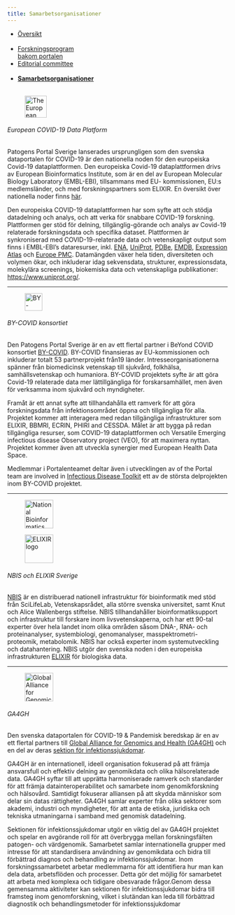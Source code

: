 ```yaml
---
title: Samarbetsorganisationer
---
```


<div class="mb-4">
  <ul class="nav nav-tabs nav-justified">
    <li class="nav-item">
      <a class="nav-link" href="../">Översikt<br><br></a>
    </li>
    <li class="nav-item">
      <a class="nav-link" href="../organisations_and_programs/">Forskningsprogram<br>bakom portalen</a>
    </li>
    <li class="nav-item">
      <a class="nav-link" href="../editorial_committee">Editorial committee<br><br></a>
    </li>
    <li class="nav-item">
      <a class="nav-link active" href="#"><b>Samarbetsorganisationer<br><br></b></a>
    </li>
  </ul>
</div>

<div class="row mt-3">
  <div class="col-sm-12 col-md-12 col-lg-3">
    <figure class="figure">
      <img height="50" alt="The European COVID-19 Data Platform logo" src="/img/logos/european_covid19dataportal.svg">
    </figure>
  </div>
  <div class="col-sm-12 col-md-12 col-lg-9">
    <h6>European COVID-19 Data Platform</h6>
    <p>Patogens Portal Sverige lanserades ursprungligen som den svenska dataportalen för COVID-19 är den nationella noden för den europeiska Covid-19 dataplattformen. Den europeiska Covid-19 dataplattformen drivs av European Bioinformatics Institute, som är en del av European Molecular Biology Laboratory (EMBL-EBI), tillsammans med EU- kommissionen, EU:s medlemsländer, och med forskningspartners som ELIXIR. En översikt över nationella noder finns <a href="https://covid19dataportal.se/partners/">här</a>.</p>
    <p>Den europeiska COVID-19 dataplattformen har som syfte att och stödja datadelning och analys, och att verka för snabbare COVID-19 forskning. Plattformen ger stöd för delning, tillgänglig-görande och analys av Covid-19 relaterade forskningsdata och specifika dataset. Plattformen är synkroniserad med COVID-19-relaterade data och vetenskapligt output som finns i EMBL-EBI’s dataresurser, inkl. <a href="https://www.ebi.ac.uk/ena/browser/">ENA</a>, <a href="https://www.uniprot.org/">UniProt</a>, <a href="https://www.ebi.ac.uk/pdbe/">PDBe</a>, <a href="https://www.ebi.ac.uk/emdb/">EMDB</a>, <a href="https://www.ebi.ac.uk/gxa/home">Expression Atlas</a> och <a href="https://europepmc.org/">Europe PMC</a>. Datamängden växer hela tiden, diversiteten och volymen ökar, och inkluderar idag sekvensdata, strukturer, expressionsdata, molekylära screenings, biokemiska data och vetenskapliga publikationer: <a href="https://www.uniprot.org/">https://www.uniprot.org/</a>.</p>
  </div>
</div>
<hr class="faded" />

<div class="row mt-4">
  <div class="col-sm-12 col-md-12 col-lg-3">
    <figure class="figure mt-3">
      <img height="40" alt="BY-COVID logo" src="/img/logos/by-covid-logo.svg">
    </figure>
  </div>
  <div class="col-sm-12 col-md-12 col-lg-9">
        <h6>BY-COVID konsortiet</h6>
    <p>Den Patogens Portal Sverige är en av ett flertal partner i BeYond COVID konsortiet <a href="https://by-covid.org/">BY-COVID</a>. BY-COVID finansieras av EU-kommissionen och inkluderar totalt 53 partnerprojekt från19 länder. Intresseorganisationerna spänner från biomedicinsk vetenskap till sjukvård, folkhälsa, samhällsvetenskap och humaniora. BY-COVID projektets syfte är att göra Covid-19 relaterade data mer lättillgängliga för forskarsamhället, men även för verksamma inom sjukvård och myndigheter.</p>
    <p>Framåt är ett annat syfte att tillhandahålla ett ramverk för att göra forskningsdata från infektionsområdet öppna och tillgängliga för alla. Projektet kommer att interagera med redan tillgängliga infrastrukturer som ELIXIR, BBMRI, ECRIN, PHIRI and CESSDA. Målet är att bygga på redan tillgängliga resurser, som COVID-19 dataplattformen och Versatile Emerging infectious disease Observatory project (VEO), för att maximera nyttan. Projektet kommer även att utveckla synergier med European Health Data Space.</p>
    <p>Medlemmar i Portalenteamet deltar även i utvecklingen av of the Portal team are involved in <a href="https://www.infectious-diseases-toolkit.org/">Infectious Disease Toolkit</a> ett av de största delprojekten inom BY-COVID projektet.</p>
  </div>
</div>
<hr class="faded" />

<div class="row mt-4">
  <div class="col-sm-12 col-md-12 col-lg-3 mt-3">
    <figure class="figure me-3">
      <img height="65" alt="National Bioinformatics Infrastructure (NBIS) logo" src="/img/logos/nbislogo-orange-txt.svg">
    </figure>
    <figure class="figure">
      <img height="65" alt="ELIXIR logo" src="/img/logos/elixir-se-logo.png">
    </figure>
  </div>
  <div class="col-sm-12 col-md-12 col-lg-9">
    <h6>NBIS och ELIXIR Sverige</h6>
    <p><a href="https://nbis.se">NBIS</a> är en distribuerad nationell infrastruktur för bioinformatik med stöd från SciLifeLab, Vetenskapsrådet, alla större svenska universitet, samt Knut och Alice Wallenbergs stiftelse. NBIS tillhandahåller bioinformatiksupport och infrastruktur till forskare inom livsvetenskaperna, och har ett 90-tal experter över hela landet inom olika områden såsom DNA-, RNA- och proteinanalyser, systembiologi, genomanalyser, masspektrometri-proteomik, metabolomik. NBIS har också experter inom systemutveckling och datahantering. NBIS utgör den svenska noden i den europeiska infrastrukturen <a href="https://www.elixir-europe.org/">ELIXIR</a> för biologiska data.</a>
  </div>
</div>
<hr class="faded" />

<div class="row mt-4">
  <div class="col-sm-12 col-md-12 col-lg-3 mt-3">
    <figure class="figure">
      <img height="65" alt="Global Alliance for Genomics & Health logo" src="/img/logos/ga4gh_logo.png">
    </figure>
  </div>
  <div class="col-sm-12 col-md-12 col-lg-9">
      <h6>GA4GH</h6>
    <p>Den svenska dataportalen för COVID-19 & Pandemisk beredskap är en av ett flertal partners till <a href="https://www.ga4gh.org/">Global Alliance for Genomics and Health (GA4GH)</a> och en del av deras <a href="https://www.ga4gh.org/what-we-do/communities-of-interest/">sektion för infektionssjukdomar</a>.</p>
    <p>GA4GH är en internationell, ideell organisation fokuserad på att främja ansvarsfull och effektiv delning av genomikdata och olika hälsorelaterade data. GA4GH syftar till att upprätta harmoniserade ramverk och standarder för att främja datainteroperabilitet och samarbete inom genomikforskning och hälsovård. Samtidigt fokuserar alliansen på att skydda människor som delar sin datas rättigheter. GA4GH samlar experter från olika sektorer som akademi, industri och myndigheter, för att anta de etiska, juridiska och tekniska utmaningarna i samband med genomisk datadelning.</p>
    <p>Sektionen för infektionssjukdomar utgör en viktig del av GA4GH projektet och spelar en avgörande roll för att överbrygga mellan forskningsfälten patogen- och värdgenomik. Samarbetet samlar internationella grupper med intresse för att standardisera användning av genomikdata och bidra till förbättrad diagnos och behandling av infektionssjukdomar. Inom forskningssamarbetet arbetar medlemmarna för att identifiera hur man kan dela data, arbetsflöden och processer.  Detta gör det möjlig för samarbetet att arbeta med komplexa och tidigare obesvarade frågor.Genom dessa gemensamma aktiviteter kan sektionen för infektionssjukdomar bidra till framsteg inom genomforskning, vilket i slutändan kan leda till förbättrad diagnostik och behandlingsmetoder för infektionssjukdomar</p>
  </div>
</div>
